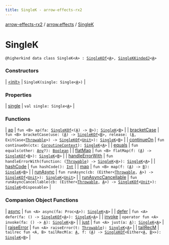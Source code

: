 ```yaml
---
title: SingleK - arrow-effects-rx2
---
```


[arrow-effects-rx2](../../index.html) / [arrow.effects](../index.html) / [SingleK](./index.html)

# SingleK

`@higherkind data class SingleK<A> : `[`SingleKOf`](../-single-k-of.html)`<`[`A`](index.html#A)`>, `[`SingleKKindedJ`](../-single-k-kinded-j.html)`<`[`A`](index.html#A)`>`

### Constructors

| [&lt;init&gt;](-init-.html) | `SingleK(single: Single<`[`A`](index.html#A)`>)` |

### Properties

| [single](single.html) | `val single: Single<`[`A`](index.html#A)`>` |

### Functions

| [ap](ap.html) | `fun <B> ap(fa: `[`SingleKOf`](../-single-k-of.html)`<(`[`A`](index.html#A)`) -> `[`B`](ap.html#B)`>): `[`SingleK`](./index.html)`<`[`B`](ap.html#B)`>` |
| [bracketCase](bracket-case.html) | `fun <B> bracketCase(use: (`[`A`](index.html#A)`) -> `[`SingleKOf`](../-single-k-of.html)`<`[`B`](bracket-case.html#B)`>, release: (`[`A`](index.html#A)`, ExitCase<`[`Throwable`](https://kotlinlang.org/api/latest/jvm/stdlib/kotlin/-throwable/index.html)`>) -> `[`SingleKOf`](../-single-k-of.html)`<`[`Unit`](https://kotlinlang.org/api/latest/jvm/stdlib/kotlin/-unit/index.html)`>): `[`SingleK`](./index.html)`<`[`B`](bracket-case.html#B)`>` |
| [continueOn](continue-on.html) | `fun continueOn(ctx: `[`CoroutineContext`](https://kotlinlang.org/api/latest/jvm/stdlib/kotlin.coroutines/-coroutine-context/index.html)`): `[`SingleK`](./index.html)`<`[`A`](index.html#A)`>` |
| [equals](equals.html) | `fun equals(other: `[`Any`](https://kotlinlang.org/api/latest/jvm/stdlib/kotlin/-any/index.html)`?): `[`Boolean`](https://kotlinlang.org/api/latest/jvm/stdlib/kotlin/-boolean/index.html) |
| [flatMap](flat-map.html) | `fun <B> flatMap(f: (`[`A`](index.html#A)`) -> `[`SingleKOf`](../-single-k-of.html)`<`[`B`](flat-map.html#B)`>): `[`SingleK`](./index.html)`<`[`B`](flat-map.html#B)`>` |
| [handleErrorWith](handle-error-with.html) | `fun handleErrorWith(function: (`[`Throwable`](https://kotlinlang.org/api/latest/jvm/stdlib/kotlin/-throwable/index.html)`) -> `[`SingleK`](./index.html)`<`[`A`](index.html#A)`>): `[`SingleK`](./index.html)`<`[`A`](index.html#A)`>` |
| [hashCode](hash-code.html) | `fun hashCode(): `[`Int`](https://kotlinlang.org/api/latest/jvm/stdlib/kotlin/-int/index.html) |
| [map](map.html) | `fun <B> map(f: (`[`A`](index.html#A)`) -> `[`B`](map.html#B)`): `[`SingleK`](./index.html)`<`[`B`](map.html#B)`>` |
| [runAsync](run-async.html) | `fun runAsync(cb: (Either<`[`Throwable`](https://kotlinlang.org/api/latest/jvm/stdlib/kotlin/-throwable/index.html)`, `[`A`](index.html#A)`>) -> `[`SingleKOf`](../-single-k-of.html)`<`[`Unit`](https://kotlinlang.org/api/latest/jvm/stdlib/kotlin/-unit/index.html)`>): `[`SingleK`](./index.html)`<`[`Unit`](https://kotlinlang.org/api/latest/jvm/stdlib/kotlin/-unit/index.html)`>` |
| [runAsyncCancellable](run-async-cancellable.html) | `fun runAsyncCancellable(cb: (Either<`[`Throwable`](https://kotlinlang.org/api/latest/jvm/stdlib/kotlin/-throwable/index.html)`, `[`A`](index.html#A)`>) -> `[`SingleKOf`](../-single-k-of.html)`<`[`Unit`](https://kotlinlang.org/api/latest/jvm/stdlib/kotlin/-unit/index.html)`>): `[`SingleK`](./index.html)`<Disposable>` |

### Companion Object Functions

| [async](async.html) | `fun <A> async(fa: Proc<`[`A`](async.html#A)`>): `[`SingleK`](./index.html)`<`[`A`](async.html#A)`>` |
| [defer](defer.html) | `fun <A> defer(fa: () -> `[`SingleKOf`](../-single-k-of.html)`<`[`A`](defer.html#A)`>): `[`SingleK`](./index.html)`<`[`A`](defer.html#A)`>` |
| [invoke](invoke.html) | `operator fun <A> invoke(fa: () -> `[`A`](invoke.html#A)`): `[`SingleK`](./index.html)`<`[`A`](invoke.html#A)`>` |
| [just](just.html) | `fun <A> just(a: `[`A`](just.html#A)`): `[`SingleK`](./index.html)`<`[`A`](just.html#A)`>` |
| [raiseError](raise-error.html) | `fun <A> raiseError(t: `[`Throwable`](https://kotlinlang.org/api/latest/jvm/stdlib/kotlin/-throwable/index.html)`): `[`SingleK`](./index.html)`<`[`A`](raise-error.html#A)`>` |
| [tailRecM](tail-rec-m.html) | `tailrec fun <A, B> tailRecM(a: `[`A`](tail-rec-m.html#A)`, f: (`[`A`](tail-rec-m.html#A)`) -> `[`SingleKOf`](../-single-k-of.html)`<Either<`[`A`](tail-rec-m.html#A)`, `[`B`](tail-rec-m.html#B)`>>): `[`SingleK`](./index.html)`<`[`B`](tail-rec-m.html#B)`>` |

